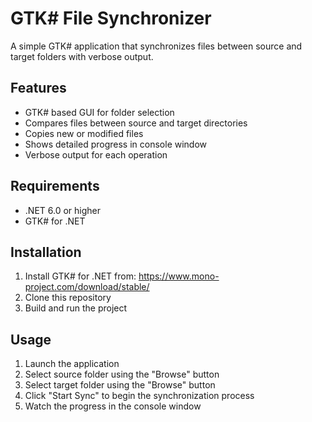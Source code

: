 # GTK# File Synchronizer

A simple GTK# application that synchronizes files between source and target folders with verbose output.

## Features
- GTK# based GUI for folder selection
- Compares files between source and target directories
- Copies new or modified files
- Shows detailed progress in console window
- Verbose output for each operation

## Requirements
- .NET 6.0 or higher
- GTK# for .NET

## Installation
1. Install GTK# for .NET from: https://www.mono-project.com/download/stable/
2. Clone this repository
3. Build and run the project

## Usage
1. Launch the application
2. Select source folder using the "Browse" button
3. Select target folder using the "Browse" button
4. Click "Start Sync" to begin the synchronization process
5. Watch the progress in the console window
